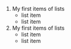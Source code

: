 1. My first items of lists
    * list item
    * list item 
2. My first items of lists
    * list item
    * list item 
